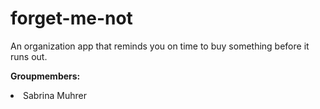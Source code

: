 # forget-me-not
An organization app that reminds you on time to buy something before it runs out.


<b>Groupmembers:</b>
<li>Sabrina Muhrer</li>
